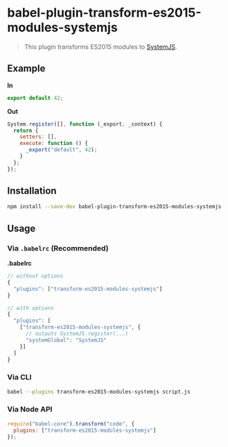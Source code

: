 # babel-plugin-transform-es2015-modules-systemjs

> This plugin transforms ES2015 modules to [SystemJS](https://github.com/systemjs/systemjs).

## Example

**In**

```javascript
export default 42;
```

**Out**

```javascript
System.register([], function (_export, _context) {
  return {
    setters: [],
    execute: function () {
      _export("default", 42);
    }
  };
});
```

## Installation

```sh
npm install --save-dev babel-plugin-transform-es2015-modules-systemjs
```

## Usage

### Via `.babelrc` (Recommended)

**.babelrc**

```javascript
// without options
{
  "plugins": ["transform-es2015-modules-systemjs"]
}

// with options
{
  "plugins": [
    ["transform-es2015-modules-systemjs", {
      // outputs SystemJS.register(...)
      "systemGlobal": "SystemJS"
    }]
  ]
}
```

### Via CLI

```sh
babel --plugins transform-es2015-modules-systemjs script.js
```

### Via Node API

```javascript
require("babel-core").transform("code", {
  plugins: ["transform-es2015-modules-systemjs"]
});
```
